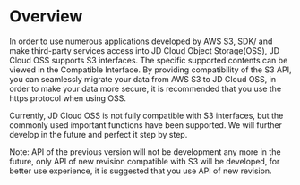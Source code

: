 # Overview

In order to use numerous applications developed by AWS S3, SDK/ and make third-party services access into JD Cloud Object Storage(OSS), JD Cloud OSS supports S3 interfaces. The specific supported contents can be viewed in the Compatible Interface. By providing compatibility of the S3 API, you can seamlessly migrate your data from AWS S3 to JD Cloud OSS, in order to make your data more secure, it is recommended that you use the https protocol when using OSS.

Currently, JD Cloud OSS is not fully compatible with S3 interfaces, but the commonly used important functions have been supported. We will further develop in the future and perfect it step by step.

Note: API of the previous version will not be development any more in the future, only API of new revision compatible with S3 will be developed, for better use experience, it is suggested that you use API of new revision.
